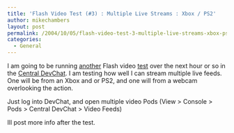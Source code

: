 ```yaml
---
title: 'Flash Video Test (#3) : Multiple Live Streams : Xbox / PS2'
author: mikechambers
layout: post
permalink: /2004/10/05/flash-video-test-3-multiple-live-streams-xbox-ps2/
categories:
  - General
---
```



I am going to be running [another][1] Flash video [test][2] over the next hour or so in the [Central DevChat][3]. I am testing how well I can stream multiple live feeds. One will be from an Xbox and or PS2, and one will from a webcam overlooking the action.

Just log into DevChat, and open multiple video Pods (View > Console > Pods > Central DevChat > Video Feeds)

Ill post more info after the test.

 [1]: http://www.markme.com/mesh/archives/006084.cfm
 [2]: http://www.markme.com/mesh/archives/006075.cfm
 [3]: /mesh/archives/004319.cfm